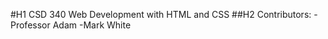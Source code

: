 #H1 CSD 340 Web Development with HTML and CSS
##H2 Contributors:
    -Professor Adam
    -Mark White
